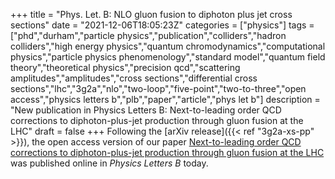 +++
title = "Phys. Let. B: NLO gluon fusion to diphoton plus jet cross sections"
date = "2021-12-06T18:05:23Z"
categories = ["physics"]
tags = ["phd","durham","particle physics","publication","colliders","hadron colliders","high energy physics","quantum chromodynamics","computational physics","particle physics phenomenology","standard model","quantum field theory","theoretical physics","precision qcd","scattering amplitudes","amplitudes","cross sections","differential cross sections","lhc","3g2a","nlo","two-loop","five-point","two-to-three","open access","physics letters b","plb","paper","article","phys let b"]
description = "New publication in Physics Letters B: Next-to-leading order QCD corrections to diphoton-plus-jet production through gluon fusion at the LHC"
draft = false
+++
Following the [arXiv release]({{< ref "3g2a-xs-pp" >}}), the open access version of our paper [Next-to-leading order QCD corrections to diphoton-plus-jet production through gluon fusion at the LHC](https://doi.org/10.1016/j.physletb.2021.136802) was published online in *Physics Letters B* today.
